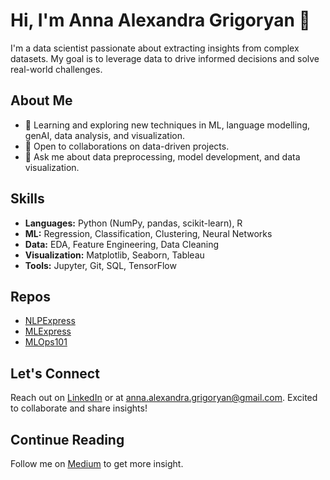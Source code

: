 # Hi, I'm Anna Alexandra Grigoryan 👋

I'm a data scientist passionate about extracting insights from complex datasets. My goal is to leverage data to drive informed decisions and solve real-world challenges.

## About Me

- 🔭 Learning and exploring new techniques in ML, language modelling, genAI, data analysis, and visualization.
- 👯 Open to collaborations on data-driven projects.
- 💬 Ask me about data preprocessing, model development, and data visualization.

## Skills

- **Languages:** Python (NumPy, pandas, scikit-learn), R
- **ML:** Regression, Classification, Clustering, Neural Networks
- **Data:** EDA, Feature Engineering, Data Cleaning
- **Visualization:** Matplotlib, Seaborn, Tableau
- **Tools:** Jupyter, Git, SQL, TensorFlow

## Repos

- [NLPExpress](https://github.com/annaalexandragrigoryan/NLPExpress) 
- [MLExpress](https://github.com/annaalexandragrigoryan/MLExpress)
- [MLOps101](https://github.com/annaalexandragrigoryan/MLOps101)

## Let's Connect

Reach out on [LinkedIn](https://www.linkedin.com/in/annaalexandragrigoryan/) or at anna.alexandra.grigoryan@gmail.com. Excited to collaborate and share insights!

## Continue Reading
Follow me on [Medium](https://thegrigorian.medium.com) to get more insight.
